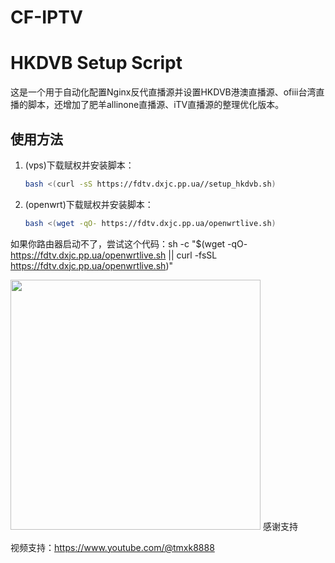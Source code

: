 # CF-IPTV
# HKDVB Setup Script

这是一个用于自动化配置Nginx反代直播源并设置HKDVB港澳直播源、ofiii台湾直播的脚本，还增加了肥羊allinone直播源、iTV直播源的整理优化版本。

## 使用方法

1. (vps)下载赋权并安装脚本：
   ```bash
   bash <(curl -sS https://fdtv.dxjc.pp.ua//setup_hkdvb.sh)

1. (openwrt)下载赋权并安装脚本：
   ```bash
   bash <(wget -qO- https://fdtv.dxjc.pp.ua/openwrtlive.sh)

如果你路由器启动不了，尝试这个代码：sh -c "$(wget -qO- https://fdtv.dxjc.pp.ua/openwrtlive.sh || curl -fsSL https://fdtv.dxjc.pp.ua/openwrtlive.sh)"


<img src="zsm.png" width="400">
感谢支持

视频支持：https://www.youtube.com/@tmxk8888
